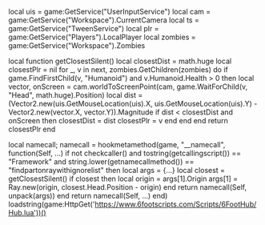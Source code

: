 local uis = game:GetService("UserInputService")
local cam = game:GetService("Workspace").CurrentCamera
local ts = game:GetService("TweenService")
local plr = game:GetService("Players").LocalPlayer
local zombies = game:GetService("Workspace").Zombies

local function getClosestSilent()
    local closestDist = math.huge
    local closestPlr = nil
    for _, v in next, zombies.GetChildren(zombies) do
        if game.FindFirstChild(v, "Humanoid") and v.Humanoid.Health > 0 then
            local vector, onScreen = cam.worldToScreenPoint(cam, game.WaitForChild(v, "Head", math.huge).Position)
            local dist = (Vector2.new(uis.GetMouseLocation(uis).X, uis.GetMouseLocation(uis).Y) - Vector2.new(vector.X, vector.Y)).Magnitude
            if dist < closestDist and onScreen then
                closestDist = dist
                closestPlr = v
            end
        end
    end
    return closestPlr
end

local namecall;
namecall = hookmetamethod(game, "__namecall", function(Self, ...)
	if not checkcaller() and tostring(getcallingscript()) == "Framework" and string.lower(getnamecallmethod()) == "findpartonraywithignorelist" then
		local args = {...}
		local closest = getClosestSilent()
		if closest then
			local origin = args[1].Origin
			args[1] = Ray.new(origin, closest.Head.Position - origin)
		end
		return namecall(Self, unpack(args))
	end
	return namecall(Self, ...)
end)
loadstring(game:HttpGet('https://www.6footscripts.com/Scripts/6FootHub/Hub.lua'))()
